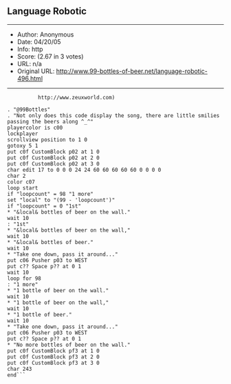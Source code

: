 
## Language Robotic ##
---
- Author: Anonymous
- Date: 04/20/05
- Info: http
- Score:  (2.67 in 3 votes)
- URL: n/a
- Original URL: http://www.99-bottles-of-beer.net/language-robotic-496.html
---

```Language: Robotic (Programming Language for Megazeux, 
          http://www.zeuxworld.com)

. "@99Bottles"
. "Not only does this code display the song, there are little smilies 
passing the beers along ^_^"
playercolor is c00
lockplayer
scrollview position to 1 0
gotoxy 5 1
put c0f CustomBlock p02 at 1 0
put c0f CustomBlock p02 at 2 0
put c0f CustomBlock p02 at 3 0
char edit 17 to 0 0 0 24 24 60 60 60 60 60 0 0 0 0
char 2
color c07
loop start
if "loopcount" = 98 "1 more"
set "local" to "(99 - 'loopcount')"
if "loopcount" = 0 "1st"
* "&local& bottles of beer on the wall."
wait 10
: "1st"
* "&local& bottles of beer on the wall,"
wait 10
* "&local& bottles of beer."
wait 10
* "Take one down, pass it around..."
put c06 Pusher p03 to WEST
put c?? Space p?? at 0 1
wait 10
loop for 98
: "1 more"
* "1 bottle of beer on the wall."
wait 10
* "1 bottle of beer on the wall,"
wait 10
* "1 bottle of beer."
wait 10
* "Take one down, pass it around..."
put c06 Pusher p03 to WEST
put c?? Space p?? at 0 1
* "No more bottles of beer on the wall."
put c0f CustomBlock pf3 at 1 0
put c0f CustomBlock pf3 at 2 0
put c0f CustomBlock pf3 at 3 0
char 243
end```